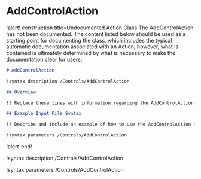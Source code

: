 # AddControlAction

!alert! construction title=Undocumented Action Class
The AddControlAction has not been documented. The content listed below should be used as a starting point for
documenting the class, which includes the typical automatic documentation associated with an Action;
however, what is contained is ultimately determined by what is necessary to make the documentation
clear for users.

```markdown
# AddControlAction

!syntax description /Controls/AddControlAction

## Overview

!! Replace these lines with information regarding the AddControlAction action.

## Example Input File Syntax

!! Describe and include an example of how to use the AddControlAction action.

!syntax parameters /Controls/AddControlAction
```
!alert-end!

!syntax description /Controls/AddControlAction

!syntax parameters /Controls/AddControlAction
